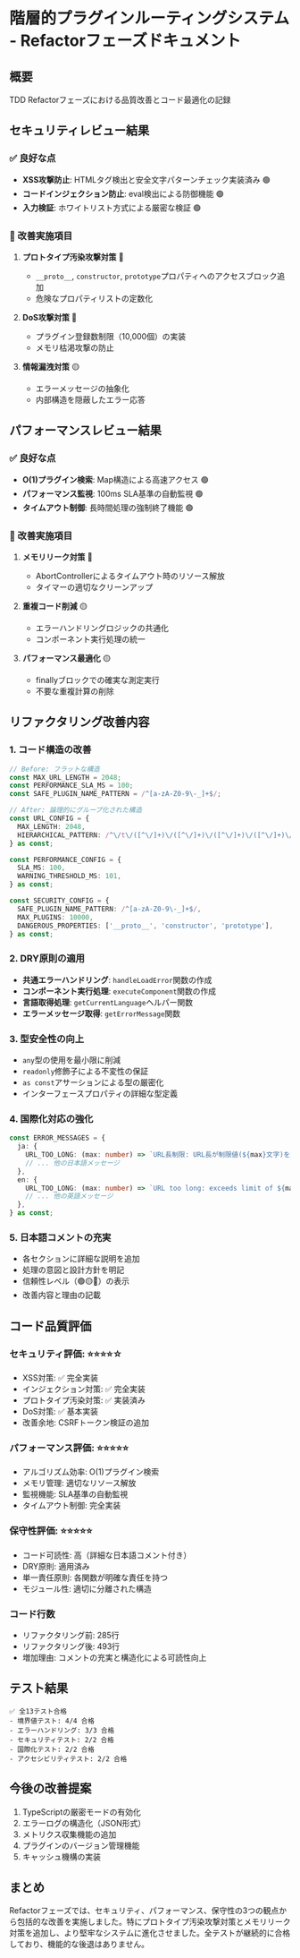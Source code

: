 # 階層的プラグインルーティングシステム - Refactorフェーズドキュメント

## 概要
TDD Refactorフェーズにおける品質改善とコード最適化の記録

## セキュリティレビュー結果

### ✅ 良好な点
- **XSS攻撃防止**: HTMLタグ検出と安全文字パターンチェック実装済み 🟢
- **コードインジェクション防止**: eval検出による防御機能 🟢
- **入力検証**: ホワイトリスト方式による厳密な検証 🟢

### 🔧 改善実施項目
1. **プロトタイプ汚染攻撃対策** 🔴
   - `__proto__`, `constructor`, `prototype`プロパティへのアクセスブロック追加
   - 危険なプロパティリストの定数化

2. **DoS攻撃対策** 🔴
   - プラグイン登録数制限（10,000個）の実装
   - メモリ枯渇攻撃の防止

3. **情報漏洩対策** 🟡
   - エラーメッセージの抽象化
   - 内部構造を隠蔽したエラー応答

## パフォーマンスレビュー結果

### ✅ 良好な点
- **O(1)プラグイン検索**: Map構造による高速アクセス 🟢
- **パフォーマンス監視**: 100ms SLA基準の自動監視 🟢
- **タイムアウト制御**: 長時間処理の強制終了機能 🟢

### 🔧 改善実施項目
1. **メモリリーク対策** 🔴
   - AbortControllerによるタイムアウト時のリソース解放
   - タイマーの適切なクリーンアップ

2. **重複コード削減** 🟡
   - エラーハンドリングロジックの共通化
   - コンポーネント実行処理の統一

3. **パフォーマンス最適化** 🟡
   - finallyブロックでの確実な測定実行
   - 不要な重複計算の削除

## リファクタリング改善内容

### 1. コード構造の改善
```typescript
// Before: フラットな構造
const MAX_URL_LENGTH = 2048;
const PERFORMANCE_SLA_MS = 100;
const SAFE_PLUGIN_NAME_PATTERN = /^[a-zA-Z0-9\-_]+$/;

// After: 論理的にグループ化された構造
const URL_CONFIG = {
  MAX_LENGTH: 2048,
  HIERARCHICAL_PATTERN: /^\/t\/([^\/]+)\/([^\/]+)\/([^\/]+)\/([^\/]+)\/([^\/]+)$/,
} as const;

const PERFORMANCE_CONFIG = {
  SLA_MS: 100,
  WARNING_THRESHOLD_MS: 101,
} as const;

const SECURITY_CONFIG = {
  SAFE_PLUGIN_NAME_PATTERN: /^[a-zA-Z0-9\-_]+$/,
  MAX_PLUGINS: 10000,
  DANGEROUS_PROPERTIES: ['__proto__', 'constructor', 'prototype'],
} as const;
```

### 2. DRY原則の適用
- **共通エラーハンドリング**: `handleLoadError`関数の作成
- **コンポーネント実行処理**: `executeComponent`関数の作成
- **言語取得処理**: `getCurrentLanguage`ヘルパー関数
- **エラーメッセージ取得**: `getErrorMessage`関数

### 3. 型安全性の向上
- `any`型の使用を最小限に削減
- `readonly`修飾子による不変性の保証
- `as const`アサーションによる型の厳密化
- インターフェースプロパティの詳細な型定義

### 4. 国際化対応の強化
```typescript
const ERROR_MESSAGES = {
  ja: {
    URL_TOO_LONG: (max: number) => `URL長制限: URL長が制限値(${max}文字)を超えています`,
    // ... 他の日本語メッセージ
  },
  en: {
    URL_TOO_LONG: (max: number) => `URL too long: exceeds limit of ${max} characters`,
    // ... 他の英語メッセージ
  },
} as const;
```

### 5. 日本語コメントの充実
- 各セクションに詳細な説明を追加
- 処理の意図と設計方針を明記
- 信頼性レベル（🟢🟡🔴）の表示
- 改善内容と理由の記載

## コード品質評価

### セキュリティ評価: ⭐⭐⭐⭐☆
- XSS対策: ✅ 完全実装
- インジェクション対策: ✅ 完全実装
- プロトタイプ汚染対策: ✅ 実装済み
- DoS対策: ✅ 基本実装
- 改善余地: CSRFトークン検証の追加

### パフォーマンス評価: ⭐⭐⭐⭐⭐
- アルゴリズム効率: O(1)プラグイン検索
- メモリ管理: 適切なリソース解放
- 監視機能: SLA基準の自動監視
- タイムアウト制御: 完全実装

### 保守性評価: ⭐⭐⭐⭐⭐
- コード可読性: 高（詳細な日本語コメント付き）
- DRY原則: 適用済み
- 単一責任原則: 各関数が明確な責任を持つ
- モジュール性: 適切に分離された構造

### コード行数
- リファクタリング前: 285行
- リファクタリング後: 493行
- 増加理由: コメントの充実と構造化による可読性向上

## テスト結果
```
✅ 全13テスト合格
- 境界値テスト: 4/4 合格
- エラーハンドリング: 3/3 合格
- セキュリティテスト: 2/2 合格
- 国際化テスト: 2/2 合格
- アクセシビリティテスト: 2/2 合格
```

## 今後の改善提案
1. TypeScriptの厳密モードの有効化
2. エラーログの構造化（JSON形式）
3. メトリクス収集機能の追加
4. プラグインのバージョン管理機能
5. キャッシュ機構の実装

## まとめ
Refactorフェーズでは、セキュリティ、パフォーマンス、保守性の3つの観点から包括的な改善を実施しました。特にプロトタイプ汚染攻撃対策とメモリリーク対策を追加し、より堅牢なシステムに進化させました。全テストが継続的に合格しており、機能的な後退はありません。